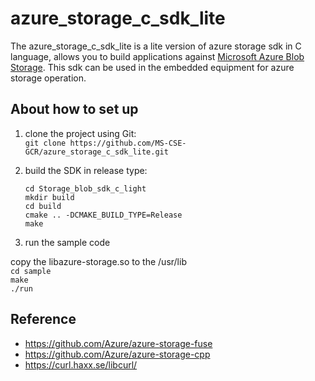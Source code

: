 
# azure_storage_c_sdk_lite

The azure_storage_c_sdk_lite is a lite version of azure storage sdk in C language, allows you to build applications against [Microsoft Azure Blob Storage](https://docs.microsoft.com/zh-cn/azure/storage/blobs/storage-blobs-introduction). 
This sdk can be used in the embedded equipment for azure storage operation.

## About how to set up

1. clone the project using Git:<br>
    `git clone https://github.com/MS-CSE-GCR/azure_storage_c_sdk_lite.git`<br>

2. build the SDK in release type:<br>

    `cd Storage_blob_sdk_c_light`  
    `mkdir build`  
    `cd build`  
    `cmake .. -DCMAKE_BUILD_TYPE=Release`  
    `make`  

3. run the sample code<br>

copy the libazure-storage.so to the /usr/lib  
    `cd sample`  
    `make`  
    `./run`  

## Reference
* https://github.com/Azure/azure-storage-fuse  
* https://github.com/Azure/azure-storage-cpp  
* https://curl.haxx.se/libcurl/


